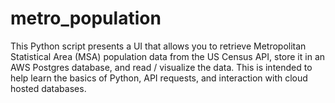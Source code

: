 # metro_population
This Python script presents a UI that allows you to retrieve Metropolitan Statistical Area (MSA) population data from the US Census API, store it in an AWS Postgres database, and read / visualize the data.  This is intended to help learn the basics of Python, API requests, and interaction with cloud hosted databases.
